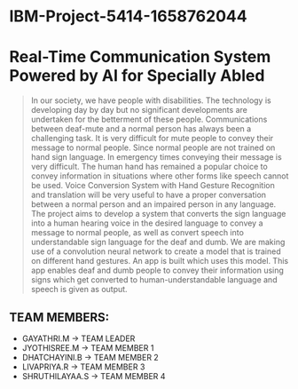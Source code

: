 # IBM-Project-5414-1658762044
# Real-Time Communication System Powered by AI for Specially Abled
>In our society, we have people with disabilities. The technology is developing day by day but no significant developments are undertaken for the betterment of these people. Communications between deaf-mute and a normal person has always been a challenging task. It is very difficult for mute people to convey their message to normal people. Since normal people are not trained on hand sign language. In emergency times conveying their message is very difficult. The human hand has remained a popular choice to convey information in situations where other forms like speech cannot be used. Voice Conversion System with Hand Gesture Recognition and translation will be very useful to have a proper conversation between a normal person and an impaired person in any language.
The project aims to develop a system that converts the sign language into a human hearing voice in the desired language to convey a message to normal people, as well as convert speech into understandable sign language for the deaf and dumb. We are making use of a convolution neural network to create a model that is trained on different hand gestures. An app is built which uses this model. This app enables deaf and dumb people to convey their information using signs which get converted to human-understandable language and speech is given as output.

## TEAM MEMBERS:
- GAYATHRI.M      -> TEAM LEADER
- JYOTHISREE.M    -> TEAM MEMBER 1
- DHATCHAYINI.B   -> TEAM MEMBER 2
- LIVAPRIYA.R     -> TEAM MEMBER 3
- SHRUTHILAYAA.S  -> TEAM MEMBER 4
